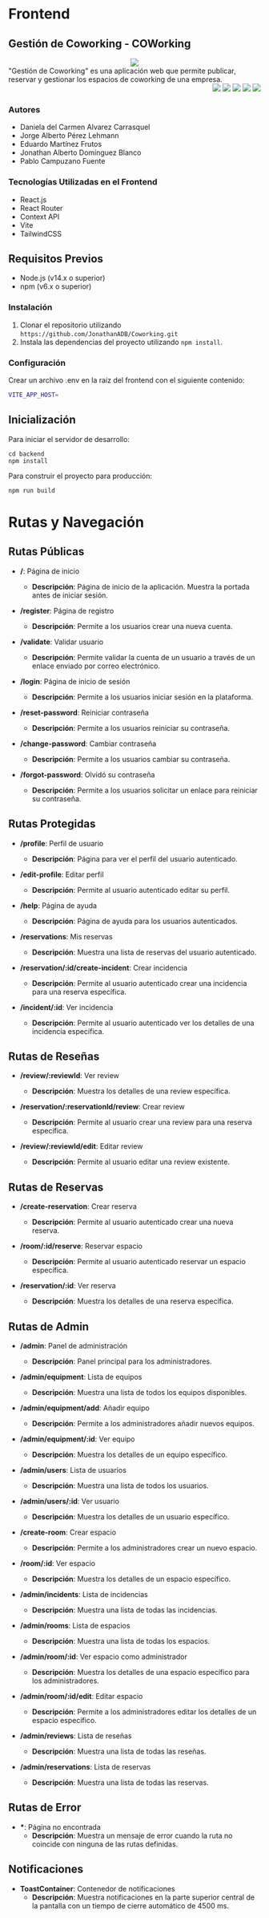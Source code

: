 # Frontend

## Gestión de Coworking - COWorking

<div align="center">
<img src="https://github.com/JonathanADB/Coworking/blob/test-2/frontend/src/assets/images/Logo.png">
</div>
"Gestión de Coworking" es una aplicación web que permite publicar, reservar y gestionar los espacios de coworking de una empresa.

<div align="end"> 
  <img src="https://img.shields.io/badge/React-20232A?style=for-the-badge&logo=react&logoColor=61DAFB" />
  <img src="https://img.shields.io/badge/Tailwind_CSS-38B2AC?style=for-the-badge&logo=tailwind-css&logoColor=white" />
  <img src="https://img.shields.io/badge/Vite-B73BFE?style=for-the-badge&logo=vite&logoColor=FFD62E" />
  <img src="https://img.shields.io/badge/Notion-000000?style=for-the-badge&logo=notion&logoColor=white" />
  <img src="https://img.shields.io/badge/GitHub-100000?style=for-the-badge&logo=github&logoColor=white">
</div>


### Autores

- Daniela del Carmen Alvarez Carrasquel
- Jorge Alberto Pérez Lehmann
- Eduardo Martínez Frutos
- Jonathan Alberto Domínguez Blanco
- Pablo Campuzano Fuente


### Tecnologías Utilizadas en el Frontend

- React.js
- React Router
- Context API
- Vite
- TailwindCSS

## Requisitos Previos
- Node.js (v14.x o superior)
- npm (v6.x o superior)



### Instalación

1. Clonar el repositorio utilizando `https://github.com/JonathanADB/Coworking.git`
2. Instala las dependencias del proyecto utilizando `npm install`.

### Configuración
Crear un archivo .env en la raíz del frontend con el siguiente contenido:

```sh
VITE_APP_HOST=
```

## Inicialización
    
Para iniciar el servidor de desarrollo:

    cd backend
    npm install

Para construir el proyecto para producción:

    npm run build

# Rutas y Navegación

## Rutas Públicas
- **/**: Página de inicio
  - **Descripción**: Página de inicio de la aplicación. Muestra la portada antes de iniciar sesión.
  
- **/register**: Página de registro
  - **Descripción**: Permite a los usuarios crear una nueva cuenta.
  
- **/validate**: Validar usuario
  - **Descripción**: Permite validar la cuenta de un usuario a través de un enlace enviado por correo electrónico.
  
- **/login**: Página de inicio de sesión
  - **Descripción**: Permite a los usuarios iniciar sesión en la plataforma.
  
- **/reset-password**: Reiniciar contraseña
  - **Descripción**: Permite a los usuarios reiniciar su contraseña.
  
- **/change-password**: Cambiar contraseña
  - **Descripción**: Permite a los usuarios cambiar su contraseña.
  
- **/forgot-password**: Olvidó su contraseña
  - **Descripción**: Permite a los usuarios solicitar un enlace para reiniciar su contraseña.

## Rutas Protegidas
- **/profile**: Perfil de usuario
  - **Descripción**: Página para ver el perfil del usuario autenticado.
  
- **/edit-profile**: Editar perfil
  - **Descripción**: Permite al usuario autenticado editar su perfil.
  
- **/help**: Página de ayuda
  - **Descripción**: Página de ayuda para los usuarios autenticados.
  
- **/reservations**: Mis reservas
  - **Descripción**: Muestra una lista de reservas del usuario autenticado.
  
- **/reservation/:id/create-incident**: Crear incidencia
  - **Descripción**: Permite al usuario autenticado crear una incidencia para una reserva específica.
  
- **/incident/:id**: Ver incidencia
  - **Descripción**: Permite al usuario autenticado ver los detalles de una incidencia específica.

## Rutas de Reseñas
- **/review/:reviewId**: Ver review
  - **Descripción**: Muestra los detalles de una review específica.
  
- **/reservation/:reservationId/review**: Crear review
  - **Descripción**: Permite al usuario crear una review para una reserva específica.
  
- **/review/:reviewId/edit**: Editar review
  - **Descripción**: Permite al usuario editar una review existente.

## Rutas de Reservas
- **/create-reservation**: Crear reserva
  - **Descripción**: Permite al usuario autenticado crear una nueva reserva.
  
- **/room/:id/reserve**: Reservar espacio
  - **Descripción**: Permite al usuario autenticado reservar un espacio específica.
  
- **/reservation/:id**: Ver reserva
  - **Descripción**: Muestra los detalles de una reserva específica.

## Rutas de Admin
- **/admin**: Panel de administración
  - **Descripción**: Panel principal para los administradores.
  
- **/admin/equipment**: Lista de equipos
  - **Descripción**: Muestra una lista de todos los equipos disponibles.
  
- **/admin/equipment/add**: Añadir equipo
  - **Descripción**: Permite a los administradores añadir nuevos equipos.
  
- **/admin/equipment/:id**: Ver equipo
  - **Descripción**: Muestra los detalles de un equipo específico.
  
- **/admin/users**: Lista de usuarios
  - **Descripción**: Muestra una lista de todos los usuarios.
  
- **/admin/users/:id**: Ver usuario
  - **Descripción**: Muestra los detalles de un usuario específico.
  
- **/create-room**: Crear espacio
  - **Descripción**: Permite a los administradores crear un nuevo espacio.
  
- **/room/:id**: Ver espacio
  - **Descripción**: Muestra los detalles de un espacio específico.
  
- **/admin/incidents**: Lista de incidencias
  - **Descripción**: Muestra una lista de todas las incidencias.
  
- **/admin/rooms**: Lista de espacios
  - **Descripción**: Muestra una lista de todas los espacios.
  
- **/admin/room/:id**: Ver espacio como administrador
  - **Descripción**: Muestra los detalles de una espacio específico para los administradores.
  
- **/admin/room/:id/edit**: Editar espacio
  - **Descripción**: Permite a los administradores editar los detalles de un espacio específico.
  
- **/admin/reviews**: Lista de reseñas
  - **Descripción**: Muestra una lista de todas las reseñas.
  
- **/admin/reservations**: Lista de reservas
  - **Descripción**: Muestra una lista de todas las reservas.

## Rutas de Error
- **\***: Página no encontrada
  - **Descripción**: Muestra un mensaje de error cuando la ruta no coincide con ninguna de las rutas definidas.

## Notificaciones
- **ToastContainer**: Contenedor de notificaciones
  - **Descripción**: Muestra notificaciones en la parte superior central de la pantalla con un tiempo de cierre automático de 4500 ms.